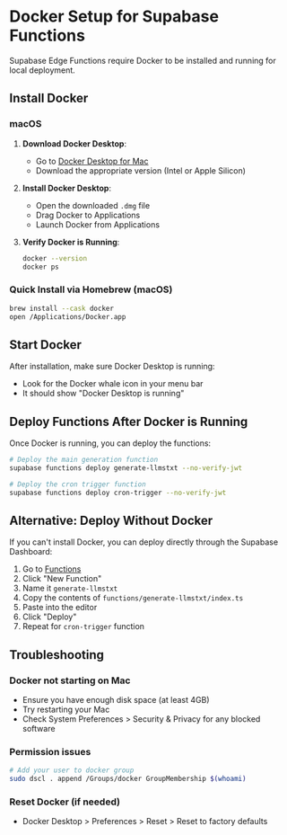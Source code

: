 # Docker Setup for Supabase Functions

Supabase Edge Functions require Docker to be installed and running for local deployment.

## Install Docker

### macOS

1. **Download Docker Desktop**: 
   - Go to [Docker Desktop for Mac](https://www.docker.com/products/docker-desktop/)
   - Download the appropriate version (Intel or Apple Silicon)

2. **Install Docker Desktop**:
   - Open the downloaded `.dmg` file
   - Drag Docker to Applications
   - Launch Docker from Applications

3. **Verify Docker is Running**:
   ```bash
   docker --version
   docker ps
   ```

### Quick Install via Homebrew (macOS)
```bash
brew install --cask docker
open /Applications/Docker.app
```

## Start Docker

After installation, make sure Docker Desktop is running:
- Look for the Docker whale icon in your menu bar
- It should show "Docker Desktop is running"

## Deploy Functions After Docker is Running

Once Docker is running, you can deploy the functions:

```bash
# Deploy the main generation function
supabase functions deploy generate-llmstxt --no-verify-jwt

# Deploy the cron trigger function  
supabase functions deploy cron-trigger --no-verify-jwt
```

## Alternative: Deploy Without Docker

If you can't install Docker, you can deploy directly through the Supabase Dashboard:

1. Go to [Functions](https://supabase.com/dashboard/project/gytlhmhrthpackunppjd/functions)
2. Click "New Function"
3. Name it `generate-llmstxt`
4. Copy the contents of `functions/generate-llmstxt/index.ts`
5. Paste into the editor
6. Click "Deploy"
7. Repeat for `cron-trigger` function

## Troubleshooting

### Docker not starting on Mac
- Ensure you have enough disk space (at least 4GB)
- Try restarting your Mac
- Check System Preferences > Security & Privacy for any blocked software

### Permission issues
```bash
# Add your user to docker group
sudo dscl . append /Groups/docker GroupMembership $(whoami)
```

### Reset Docker (if needed)
- Docker Desktop > Preferences > Reset > Reset to factory defaults